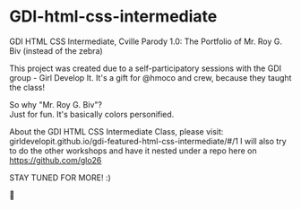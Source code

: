 # GDI-html-css-intermediate
GDI HTML CSS Intermediate, Cville Parody 1.0: The Portfolio of Mr. Roy G. Biv (instead of the zebra)

This project was created due to a self-participatory sessions with the GDI group - Girl Develop It.
It's a gift for @hmoco and crew, because they taught the class!

So why "Mr. Roy G. Biv"?<br>
Just for fun. It's basically colors personified.

About the GDI HTML CSS Intermediate Class, please visit: girldevelopit.github.io/gdi-featured-html-css-intermediate/#/1
I will also try to do the other workshops and have it nested under a repo here on https://github.com/glo26

STAY TUNED FOR MORE! :)

:tada:

